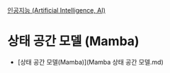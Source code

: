[인공지능 (Artificial Intelligence, AI)](../index.md)
# 상태 공간 모델 (Mamba)
- [상태 공간 모델(Mamba)](Mamba 상태 공간 모델.md)

